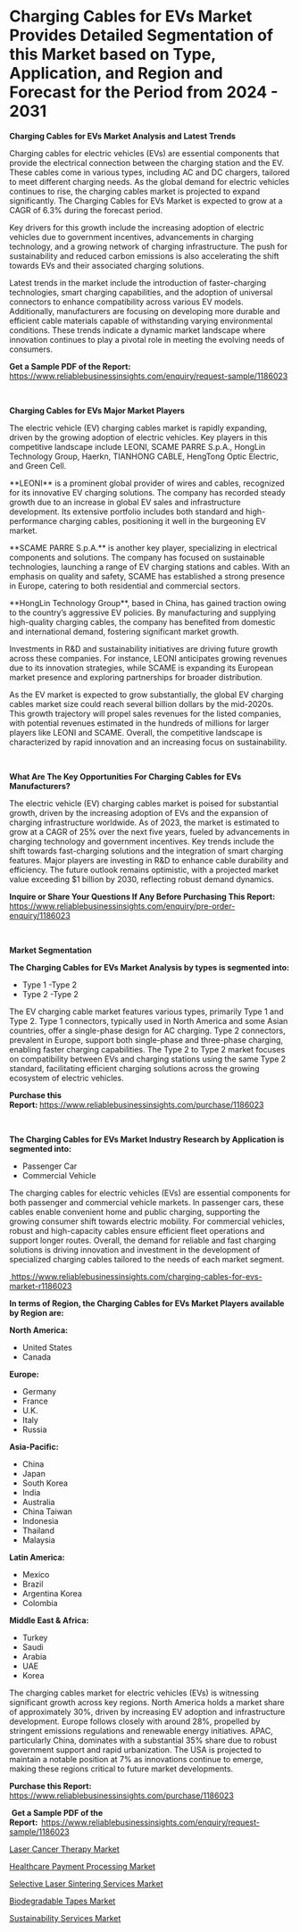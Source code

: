 <p><h1>Charging Cables for EVs Market Provides Detailed Segmentation of this Market based on Type, Application, and Region and Forecast for the Period from 2024 - 2031</h1></p><p><strong>Charging Cables for EVs Market Analysis and Latest Trends</strong></p>
<p><p>Charging cables for electric vehicles (EVs) are essential components that provide the electrical connection between the charging station and the EV. These cables come in various types, including AC and DC chargers, tailored to meet different charging needs. As the global demand for electric vehicles continues to rise, the charging cables market is projected to expand significantly. The Charging Cables for EVs Market is expected to grow at a CAGR of 6.3% during the forecast period. </p><p>Key drivers for this growth include the increasing adoption of electric vehicles due to government incentives, advancements in charging technology, and a growing network of charging infrastructure. The push for sustainability and reduced carbon emissions is also accelerating the shift towards EVs and their associated charging solutions. </p><p>Latest trends in the market include the introduction of faster-charging technologies, smart charging capabilities, and the adoption of universal connectors to enhance compatibility across various EV models. Additionally, manufacturers are focusing on developing more durable and efficient cable materials capable of withstanding varying environmental conditions. These trends indicate a dynamic market landscape where innovation continues to play a pivotal role in meeting the evolving needs of consumers.</p></p>
<p><strong>Get a Sample PDF of the Report:&nbsp;</strong> <a href="https://www.reliablebusinessinsights.com/enquiry/request-sample/1186023?utm_campaign=1741&utm_medium=2&utm_source=Github&utm_content=ia&utm_term=22102024&utm_id=charging-cables-for-evs">https://www.reliablebusinessinsights.com/enquiry/request-sample/1186023</a></p>
<p>&nbsp;</p>
<p><strong>Charging Cables for EVs Major Market Players</strong></p>
<p><p>The electric vehicle (EV) charging cables market is rapidly expanding, driven by the growing adoption of electric vehicles. Key players in this competitive landscape include LEONI, SCAME PARRE S.p.A., HongLin Technology Group, Haerkn, TIANHONG CABLE, HengTong Optic Electric, and Green Cell.</p><p>**LEONI** is a prominent global provider of wires and cables, recognized for its innovative EV charging solutions. The company has recorded steady growth due to an increase in global EV sales and infrastructure development. Its extensive portfolio includes both standard and high-performance charging cables, positioning it well in the burgeoning EV market.</p><p>**SCAME PARRE S.p.A.** is another key player, specializing in electrical components and solutions. The company has focused on sustainable technologies, launching a range of EV charging stations and cables. With an emphasis on quality and safety, SCAME has established a strong presence in Europe, catering to both residential and commercial sectors.</p><p>**HongLin Technology Group**, based in China, has gained traction owing to the country’s aggressive EV policies. By manufacturing and supplying high-quality charging cables, the company has benefited from domestic and international demand, fostering significant market growth.</p><p>Investments in R&D and sustainability initiatives are driving future growth across these companies. For instance, LEONI anticipates growing revenues due to its innovation strategies, while SCAME is expanding its European market presence and exploring partnerships for broader distribution.</p><p>As the EV market is expected to grow substantially, the global EV charging cables market size could reach several billion dollars by the mid-2020s. This growth trajectory will propel sales revenues for the listed companies, with potential revenues estimated in the hundreds of millions for larger players like LEONI and SCAME. Overall, the competitive landscape is characterized by rapid innovation and an increasing focus on sustainability.</p></p>
<p>&nbsp;</p>
<p><strong>What Are The Key Opportunities For Charging Cables for EVs Manufacturers?</strong></p>
<p><p>The electric vehicle (EV) charging cables market is poised for substantial growth, driven by the increasing adoption of EVs and the expansion of charging infrastructure worldwide. As of 2023, the market is estimated to grow at a CAGR of 25% over the next five years, fueled by advancements in charging technology and government incentives. Key trends include the shift towards fast-charging solutions and the integration of smart charging features. Major players are investing in R&D to enhance cable durability and efficiency. The future outlook remains optimistic, with a projected market value exceeding $1 billion by 2030, reflecting robust demand dynamics.</p></p>
<p><strong>Inquire or Share Your Questions If Any Before Purchasing This Report:</strong> <a href="https://www.reliablebusinessinsights.com/enquiry/pre-order-enquiry/1186023?utm_campaign=1741&utm_medium=2&utm_source=Github&utm_content=ia&utm_term=22102024&utm_id=charging-cables-for-evs">https://www.reliablebusinessinsights.com/enquiry/pre-order-enquiry/1186023</a></p>
<p>&nbsp;</p>
<p><strong>Market Segmentation</strong></p>
<p><strong>The Charging Cables for EVs Market Analysis by types is segmented into:</strong></p>
<p><ul><li>Type 1 -Type 2</li><li>Type 2 -Type 2</li></ul></p>
<p><p>The EV charging cable market features various types, primarily Type 1 and Type 2. Type 1 connectors, typically used in North America and some Asian countries, offer a single-phase design for AC charging. Type 2 connectors, prevalent in Europe, support both single-phase and three-phase charging, enabling faster charging capabilities. The Type 2 to Type 2 market focuses on compatibility between EVs and charging stations using the same Type 2 standard, facilitating efficient charging solutions across the growing ecosystem of electric vehicles.</p></p>
<p><strong>Purchase this Report:&nbsp;</strong><a href="https://www.reliablebusinessinsights.com/purchase/1186023?utm_campaign=1741&utm_medium=2&utm_source=Github&utm_content=ia&utm_term=22102024&utm_id=charging-cables-for-evs">https://www.reliablebusinessinsights.com/purchase/1186023</a></p>
<p>&nbsp;</p>
<p><strong>The Charging Cables for EVs Market Industry Research by Application is segmented into:</strong></p>
<p><ul><li>Passenger Car</li><li>Commercial Vehicle</li></ul></p>
<p><p>The charging cables for electric vehicles (EVs) are essential components for both passenger and commercial vehicle markets. In passenger cars, these cables enable convenient home and public charging, supporting the growing consumer shift towards electric mobility. For commercial vehicles, robust and high-capacity cables ensure efficient fleet operations and support longer routes. Overall, the demand for reliable and fast charging solutions is driving innovation and investment in the development of specialized charging cables tailored to the needs of each market segment.</p></p>
<p><a href="https://www.reliablebusinessinsights.com/charging-cables-for-evs-market-r1186023?utm_campaign=1741&utm_medium=2&utm_source=Github&utm_content=ia&utm_term=22102024&utm_id=charging-cables-for-evs">&nbsp;https://www.reliablebusinessinsights.com/charging-cables-for-evs-market-r1186023</a></p>
<p><strong>In terms of Region, the Charging Cables for EVs Market Players available by Region are:</strong></p>
<p>
    <p> <strong> North America: </strong>
        <ul>
            <li>United States</li>
            <li>Canada</li>
        </ul>
        </p> 
    <p> <strong> Europe: </strong>
        <ul>
            <li>Germany</li>
            <li>France</li>
            <li>U.K.</li>
            <li>Italy</li>
            <li>Russia</li>
        </ul>
        </p> 
    <p> <strong> Asia-Pacific: </strong>
        <ul>
            <li>China</li>
            <li>Japan</li>
            <li>South Korea</li>
            <li>India</li>
            <li>Australia</li>
            <li>China Taiwan</li>
            <li>Indonesia</li>
            <li>Thailand</li>
            <li>Malaysia</li>
        </ul>
        </p> 
    <p> <strong> Latin America: </strong>
        <ul>
            <li>Mexico</li>
            <li>Brazil</li>
            <li>Argentina Korea</li>
            <li>Colombia</li>
        </ul>
        </p> 
    <p> <strong> Middle East & Africa: </strong>
        <ul>
            <li>Turkey</li>
            <li>Saudi</li>
            <li>Arabia</li>
            <li>UAE</li>
            <li>Korea</li>
        </ul>
    </p>
    </p>
<p><p>The charging cables market for electric vehicles (EVs) is witnessing significant growth across key regions. North America holds a market share of approximately 30%, driven by increasing EV adoption and infrastructure development. Europe follows closely with around 28%, propelled by stringent emissions regulations and renewable energy initiatives. APAC, particularly China, dominates with a substantial 35% share due to robust government support and rapid urbanization. The USA is projected to maintain a notable position at 7% as innovations continue to emerge, making these regions critical to future market developments.</p></p>
<p><strong>Purchase this Report: </strong><a href="https://www.reliablebusinessinsights.com/purchase/1186023?utm_campaign=1741&utm_medium=2&utm_source=Github&utm_content=ia&utm_term=22102024&utm_id=charging-cables-for-evs">https://www.reliablebusinessinsights.com/purchase/1186023</a></p>
<p>&nbsp;<strong>Get a Sample PDF of the Report:&nbsp;&nbsp;</strong><a href="https://www.reliablebusinessinsights.com/enquiry/request-sample/1186023?utm_campaign=1741&utm_medium=2&utm_source=Github&utm_content=ia&utm_term=22102024&utm_id=charging-cables-for-evs">https://www.reliablebusinessinsights.com/enquiry/request-sample/1186023</a></p>
<p><strong></strong></p>
<p><p><a href="https://www.linkedin.com/pulse/comprehensive-laser-cancer-therapy-market-report-regional-analysis-ds1qe?utm_campaign=1741&utm_medium=2&utm_source=Github&utm_content=ia&utm_term=22102024&utm_id=charging-cables-for-evs">Laser Cancer Therapy Market</a></p><p><a href="https://www.linkedin.com/pulse/healthcare-payment-processing-market-segmentation-in-depth-x1stc?utm_campaign=1741&utm_medium=2&utm_source=Github&utm_content=ia&utm_term=22102024&utm_id=charging-cables-for-evs">Healthcare Payment Processing Market</a></p><p><a href="https://www.linkedin.com/pulse/selective-laser-sintering-services-market-strategic-h4wyc?utm_campaign=1741&utm_medium=2&utm_source=Github&utm_content=ia&utm_term=22102024&utm_id=charging-cables-for-evs">Selective Laser Sintering Services Market</a></p><p><a href="https://www.linkedin.com/pulse/global-perspectives-biodegradable-tapes-market-trends-forecast-anbwf?utm_campaign=1741&utm_medium=2&utm_source=Github&utm_content=ia&utm_term=22102024&utm_id=charging-cables-for-evs">Biodegradable Tapes Market</a></p><p><a href="https://www.linkedin.com/pulse/comprehensive-sustainability-services-market-report-segmentation-dlw5c?utm_campaign=1741&utm_medium=2&utm_source=Github&utm_content=ia&utm_term=22102024&utm_id=charging-cables-for-evs">Sustainability Services Market</a></p></p>